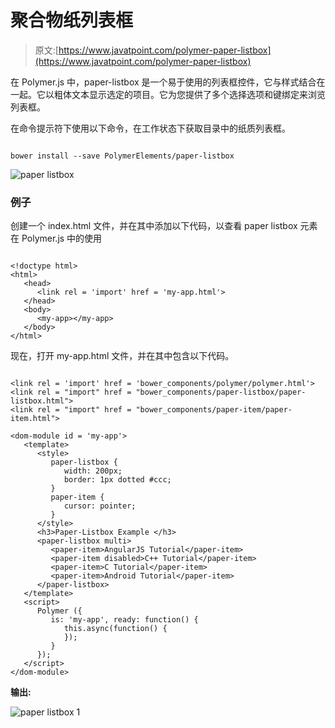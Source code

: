 # 聚合物纸列表框

> 原文:[https://www.javatpoint.com/polymer-paper-listbox](https://www.javatpoint.com/polymer-paper-listbox)

在 Polymer.js 中，paper-listbox 是一个易于使用的列表框控件，它与样式结合在一起。它以粗体文本显示选定的项目。它为您提供了多个选择选项和键绑定来浏览列表框。

在命令提示符下使用以下命令，在工作状态下获取目录中的纸质列表框。

```

bower install --save PolymerElements/paper-listbox

```

![paper listbox](../Images/3a5612d0d87fdd263e5dd6e342095398.png)

### 例子

创建一个 index.html 文件，并在其中添加以下代码，以查看 paper listbox 元素在 Polymer.js 中的使用

```

<!doctype html>
<html>
   <head>
      <link rel = 'import' href = 'my-app.html'>
   </head>   
   <body>    
      <my-app></my-app>
   </body>
</html>

```

现在，打开 my-app.html 文件，并在其中包含以下代码。

```

<link rel = 'import' href = 'bower_components/polymer/polymer.html'>
<link rel = "import" href = "bower_components/paper-listbox/paper-listbox.html">
<link rel = "import" href = "bower_components/paper-item/paper-item.html">

<dom-module id = 'my-app'>
   <template>
      <style>
         paper-listbox {
            width: 200px;
            border: 1px dotted #ccc;
         }
         paper-item {
            cursor: pointer;
         }
      </style>      
      <h3>Paper-Listbox Example </h3>
      <paper-listbox multi> 
         <paper-item>AngularJS Tutorial</paper-item>
         <paper-item disabled>C++ Tutorial</paper-item>
         <paper-item>C Tutorial</paper-item>
         <paper-item>Android Tutorial</paper-item>
      </paper-listbox>
   </template> 
   <script>
      Polymer ({
         is: 'my-app', ready: function() {
            this.async(function() {         
            });
         }
      });
   </script>
</dom-module>

```

**输出:**

![paper listbox 1](../Images/c60821e5c960ff485629b65c9dc3a6b8.png)